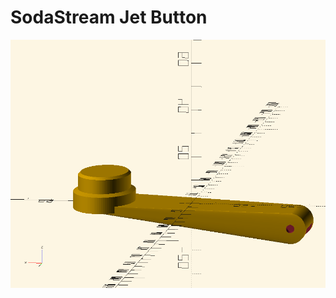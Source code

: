 SodaStream Jet Button
========================

![Button](https://raw.githubusercontent.com/qoobaa/sodastream-jet/main/button.png)
